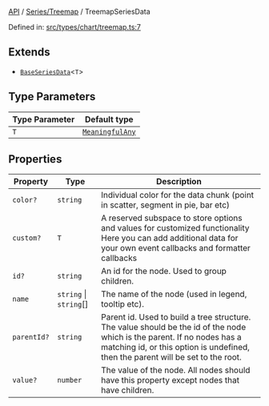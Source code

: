 [API](../../../overview.md) / [Series/Treemap](../overview.md) / TreemapSeriesData

Defined in: [src/types/chart/treemap.ts:7](https://github.com/gravity-ui/charts/blob/6aea3bcf86facdd4a019a7e612d7ac7e27006c35/src/types/chart/treemap.ts#L7)

## Extends

- [`BaseSeriesData`](../../General/interfaces/BaseSeriesData.md)\<`T`\>

## Type Parameters

| Type Parameter | Default type |
| ------ | ------ |
| `T` | [`MeaningfulAny`](../../../Utilities/type-aliases/MeaningfulAny.md) |

## Properties

| Property | Type | Description |
| ------ | ------ | ------ |
| <a id="color"></a> `color?` | `string` | Individual color for the data chunk (point in scatter, segment in pie, bar etc) |
| <a id="custom"></a> `custom?` | `T` | A reserved subspace to store options and values for customized functionality Here you can add additional data for your own event callbacks and formatter callbacks |
| <a id="id"></a> `id?` | `string` | An id for the node. Used to group children. |
| <a id="name"></a> `name` | `string` \| `string`[] | The name of the node (used in legend, tooltip etc). |
| <a id="parentid"></a> `parentId?` | `string` | Parent id. Used to build a tree structure. The value should be the id of the node which is the parent. If no nodes has a matching id, or this option is undefined, then the parent will be set to the root. |
| <a id="value"></a> `value?` | `number` | The value of the node. All nodes should have this property except nodes that have children. |
